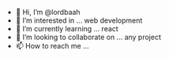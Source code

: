 - 👋 Hi, I’m @lordbaah
- 👀 I’m interested in ... web development
- 🌱 I’m currently learning ... react
- 💞️ I’m looking to collaborate on ... any project
- 📫 How to reach me ...

<!---
lordbaah/lordbaah is a ✨ special ✨ repository because its `README.md` (this file) appears on your GitHub profile.
You can click the Preview link to take a look at your changes.
--->
